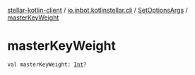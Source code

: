 [stellar-kotlin-client](../../index.md) / [io.inbot.kotlinstellar.cli](../index.md) / [SetOptionsArgs](index.md) / [masterKeyWeight](./master-key-weight.md)

# masterKeyWeight

`val masterKeyWeight: `[`Int`](https://kotlinlang.org/api/latest/jvm/stdlib/kotlin/-int/index.html)`?`